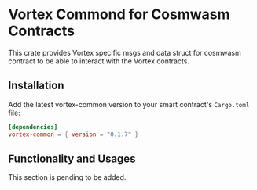 # Vortex Commond for Cosmwasm Contracts

This crate provides Vortex specific msgs and data struct for cosmwasm contract to be able to interact with the Vortex contracts.

## Installation

Add the latest vortex-common version to your smart contract's `Cargo.toml` file:

```toml
[dependencies]
vortex-common = { version = "0.1.7" }
```

## Functionality and Usages

This section is pending to be added.
